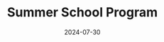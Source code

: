 ---
title: Summer School Program
date: 2024-07-30
featured: true
school: true
weight: 3
layout: program
description: Here you can find the preliminary program for this year.
link: /2024/announcements/program/
---